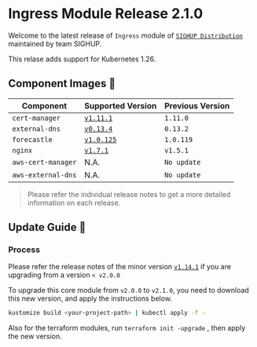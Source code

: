 # Ingress Module Release 2.1.0

Welcome to the latest release of `Ingress` module of [`SIGHUP Distribution`](https://github.com/sighupio/fury-distribution) maintained by team SIGHUP.

This relase adds support for Kubernetes 1.26.

## Component Images 🚢

| Component          | Supported Version                                                                      | Previous Version |
| ------------------ | -------------------------------------------------------------------------------------- | ---------------- |
| `cert-manager`     | [`v1.11.1`](https://github.com/jetstack/cert-manager/releases/tag/v1.11.0)             | `1.11.0`         |
| `external-dns`     | [`v0.13.4`](https://github.com/kubernetes-sigs/external-dns/releases/tag/v0.13.4)      | `0.13.2`         |
| `forecastle`       | [`v1.0.125`](https://github.com/stakater/Forecastle/releases/tag/v1.0.125)             | `1.0.119`        |
| `nginx`            | [`v1.7.1`](https://github.com/kubernetes/ingress-nginx/releases/tag/controller-v1.7.1) | `v1.5.1`         |
| `aws-cert-manager` | N.A.                                                                                   | `No update`      |
| `aws-external-dns` | N.A.                                                                                   | `No update`      |

> Please refer the individual release notes to get a more detailed information on each release.

## Update Guide 🦮

### Process

Please refer the release notes of the minor version [`v1.14.1`](https://github.com/sighupio/fury-kubernetes-ingress/releases/tag/v1.14.10) if you are upgrading from a version `< v2.0.0`

To upgrade this core module from `v2.0.0` to `v2.1.0`, you need to download this new version, and apply the instructions below.

```bash
kustomize build <your-project-path> | kubectl apply -f -
```

Also for the terraform modules, run `terraform init -upgrade` , then apply the new version.